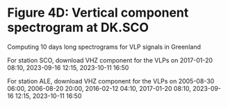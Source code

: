 # Figure 4D: Vertical component spectrogram at DK.SCO

Computing 10 days long spectrograms for VLP signals in Greenland

For station SCO, download VHZ component for the VLPs on 2017-01-20 08:10, 2023-09-16 12:15, 2023-10-11 16:50

For station ALE, download VHZ component for the VLPs on 2005-08-30 06:00, 2006-08-20 20:00, 2016-02-12 04:10, 2017-01-20 08:10, 2023-09-16 12:15, 2023-10-11 16:50
